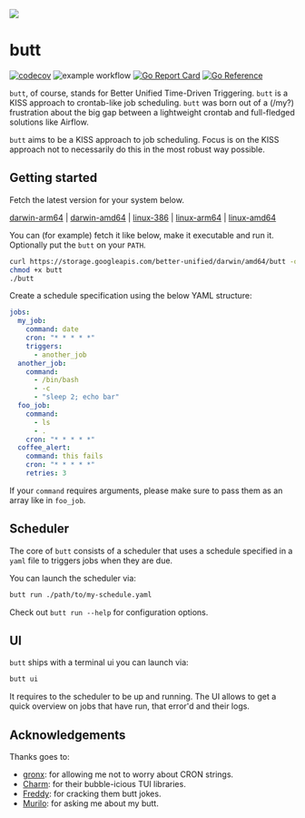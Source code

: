 ![](https://dataroots.io/butt.png)

# butt

[![codecov](https://codecov.io/gh/Bart6114/butt/branch/main/graph/badge.svg?token=011KCCGPE6)](https://codecov.io/gh/Bart6114/butt) ![example workflow](https://github.com/bart6114/butt/actions/workflows/ci.yml/badge.svg) [![Go Report Card](https://goreportcard.com/badge/github.com/bart6114/butt)](https://goreportcard.com/report/github.com/bart6114/butt) [![Go Reference](https://pkg.go.dev/badge/github.com/bart6114/butt.svg)](https://pkg.go.dev/github.com/bart6114/butt)


`butt`, of course, stands for Better Unified Time-Driven Triggering. `butt` is a KISS approach to crontab-like job scheduling. `butt` was born out of a (/my?) frustration about the big gap between a lightweight crontab and full-fledged solutions like Airflow.

`butt` aims to be a KISS approach to job scheduling. Focus is on the KISS approach not to necessarily do this in the most robust way possible.


## Getting started

Fetch the latest version for your system below.

[darwin-arm64](https://storage.googleapis.com/better-unified/darwin/arm64/butt) |
[darwin-amd64](https://storage.googleapis.com/better-unified/darwin/amd64/butt) |
[linux-386](https://storage.googleapis.com/better-unified/linux/386/butt) |
[linux-arm64](https://storage.googleapis.com/better-unified/linux/arm64/butt) |
[linux-amd64](https://storage.googleapis.com/better-unified/linux/amd64/butt)

You can (for example) fetch it like below, make it executable and run it. Optionally put the `butt` on your `PATH`.

```sh
curl https://storage.googleapis.com/better-unified/darwin/amd64/butt -o butt
chmod +x butt
./butt
```

Create a schedule specification using the below YAML structure:

```yaml
jobs:
  my_job:
    command: date
    cron: "* * * * *"
    triggers:
      - another_job
  another_job:
    command:
      - /bin/bash
      - -c
      - "sleep 2; echo bar"
  foo_job:
    command:
      - ls
      - .
    cron: "* * * * *"
  coffee_alert:
    command: this fails
    cron: "* * * * *"
    retries: 3
```

If your `command` requires arguments, please make sure to pass them as an array like in `foo_job`.

## Scheduler

The core of `butt` consists of a scheduler that uses a schedule specified in a `yaml` file to triggers jobs when they are due.

You can launch the scheduler via: 

```sh
butt run ./path/to/my-schedule.yaml
```

Check out `butt run --help` for configuration options.

## UI

`butt` ships with a terminal ui you can launch via:

```sh
butt ui
```

It requires to the scheduler to be up and running. The UI allows to get a quick overview on jobs that have run, that error'd and their logs.

## Acknowledgements

Thanks goes to:
- [gronx](https://github.com/adhocore/gronx): for allowing me not to worry about CRON strings.
- [Charm](https://www.charm.sh/): for their bubble-icious TUI libraries.
- [Freddy](https://github.com/frederikdesmedt): for cracking them butt jokes.
- [Murilo](https://github.com/murilo-cunha): for asking me about my butt.